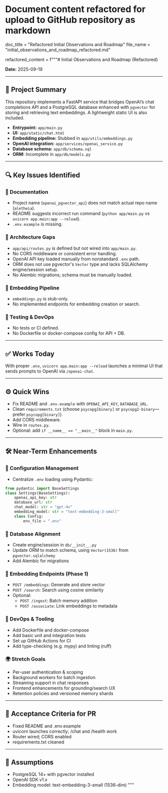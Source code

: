 
# Document content refactored for upload to GitHub repository as markdown
doc_title = "Refactored Initial Observations and Roadmap"
file_name = "initial_observations_and_roadmap_refactored.md"

refactored_content = f"""# Initial Observations and Roadmap (Refactored)

**Date:** 2025-09-19

---

## 🧭 Project Summary

This repository implements a FastAPI service that bridges OpenAI’s chat completions API and a PostgreSQL database enhanced with `pgvector` for storing and retrieving text embeddings. A lightweight static UI is also included.

- **Entrypoint:** `app/main.py`
- **UI:** `app/static/chat.html`
- **Embedding pipeline:** Stubbed in `app/utils/embeddings.py`
- **OpenAI integration:** `app/services/openai_service.py`
- **Database schema:** `app/db/schema.sql`
- **ORM:** Incomplete in `app/db/models.py`

---

## 🔍 Key Issues Identified

### 📘 Documentation
- Project name (`openai_pgvector_api`) does not match actual repo name (`aletheia`).
- README suggests incorrect run command (`python app/main.py` vs `uvicorn app.main:app --reload`).
- `.env.example` is missing.

### 🧱 Architecture Gaps
- `app/api/routes.py` is defined but not wired into `app/main.py`.
- No CORS middleware or consistent error handling.
- OpenAI API key loaded manually from nonstandard `.env` path.
- ORM does not use pgvector's `Vector` type and lacks SQLAlchemy engine/session setup.
- No Alembic migrations; schema must be manually loaded.

### 🧠 Embedding Pipeline
- `embeddings.py` is stub-only.
- No implemented endpoints for embedding creation or search.

### 🧪 Testing & DevOps
- No tests or CI defined.
- No Dockerfile or docker-compose config for API + DB.

---

## ✅ Works Today

With proper `.env`, `uvicorn app.main:app --reload` launches a minimal UI that sends prompts to OpenAI via `/openai-chat`.

---

## ⚙️ Quick Wins

- Fix README and `.env.example` with `OPENAI_API_KEY`, `DATABASE_URL`.
- Clean `requirements.txt` (choose `psycopg[binary]` or `psycopg2-binary`—prefer `psycopg[binary]`).
- Add CORS middleware.
- Wire in `routes.py`.
- Optional: add `if __name__ == "__main__"` block in `main.py`.

---

## 🛠️ Near-Term Enhancements

### 🔧 Configuration Management
- Centralize `.env` loading using Pydantic:

```python
from pydantic import BaseSettings
class Settings(BaseSettings):
    openai_api_key: str
    database_url: str
    chat_model: str = "gpt-4o"
    embedding_model: str = "text-embedding-3-small"
    class Config:
        env_file = ".env"
```

### 🧮 Database Alignment
- Create engine/session in `db/__init__.py`
- Update ORM to match schema, using `Vector(1536)` from `pgvector.sqlalchemy`
- Add Alembic for migrations

### 🚀 Embedding Endpoints (Phase 1)
- `POST /embeddings`: Generate and store vector
- `POST /search`: Search using cosine similarity
- Optional:
  - `POST /ingest`: Batch memory addition
  - `POST /associate`: Link embeddings to metadata

### 🧰 DevOps & Tooling
- Add Dockerfile and docker-compose
- Add basic unit and integration tests
- Set up GitHub Actions for CI
- Add type-checking (e.g. mypy) and linting (ruff)

### 🌍 Stretch Goals
- Per-user authentication & scoping
- Background workers for batch ingestion
- Streaming support in chat responses
- Frontend enhancements for grounding/search UX
- Retention policies and versioned memory shards

---

## 🧪 Acceptance Criteria for PR
- Fixed README and .env.example
- uvicorn launches correctly; /chat and /health work
- Router wired; CORS enabled
- requirements.txt cleaned

---

## 📌 Assumptions
- PostgreSQL 14+ with pgvector installed
- OpenAI SDK v1.x
- Embedding model: text-embedding-3-small (1536-dim)
"""
